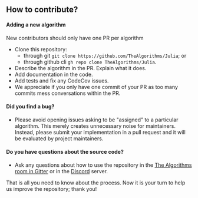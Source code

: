 ## How to contribute?

#### **Adding a new algorithm**

New contributors should only have one PR per algorithm

- Clone this repository:
    - through git `git clone https://github.com/TheAlgorithms/Julia`; or
    - through github cli `gh repo clone TheAlgorithms/Julia`.
- Describe the algorithm in the PR. Explain what it does.
- Add documentation in the code.
- Add tests and fix any CodeCov issues.
- We appreciate if you only have one commit of your PR as too many commits mess conversations within the PR.

#### **Did you find a bug?**

- Please avoid opening issues asking to be "assigned” to a particular algorithm. This merely creates unnecessary noise for maintainers. Instead, please submit your implementation in a pull request and it will be evaluated by project maintainers.

#### **Do you have questions about the source code?**

- Ask any questions about how to use the repository in the [The Algorithms room in Gitter](https://gitter.im/TheAlgorithms/community?source=orgpage#) or in the [Discord](https://discord.gg/c7MnfGFGa6) server.

That is all you need to know about the process. Now it is your turn to help us improve the repository; thank you!
